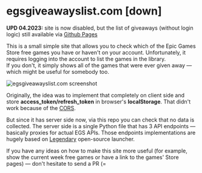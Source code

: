 # egsgiveawayslist.com [down]

**UPD 04.2023:** site is now disabled, but the list of giveaways (without login logic) still available via [Github Pages](https://tkachov.github.io/egs_giveaways_list/)

This is a small simple site that allows you to check which of the Epic Games Store free games you have or haven't on your account.
Unfortunately, it requires logging into the account to list the games in the library.  
If you don't, it simply shows all of the games that were ever given away — which might be useful for somebody too.

![egsgiveawayslist.com screenshot](https://user-images.githubusercontent.com/1948111/164341867-6fb8422d-bcf7-481f-bd63-effea034542a.png)

Originally, the idea was to implement that completely on client side and store **access_token/refresh_token** in browser's **localStorage**.
That didn't work because of the [CORS](https://en.wikipedia.org/wiki/Cross-origin_resource_sharing).

But since it has server side now, via this repo you can check that no data is collected.
The server side is a single Python file that has 3 API endpoints — basically proxies for actual EGS APIs.
Those endpoints implementations are hugely based on [Legendary](https://github.com/derrod/legendary) open-source launcher.

If you have any ideas on how to make this site more useful (for example, show the current week free games or have a link to the games' 
Store pages) — don't hesitate to send a PR (=

